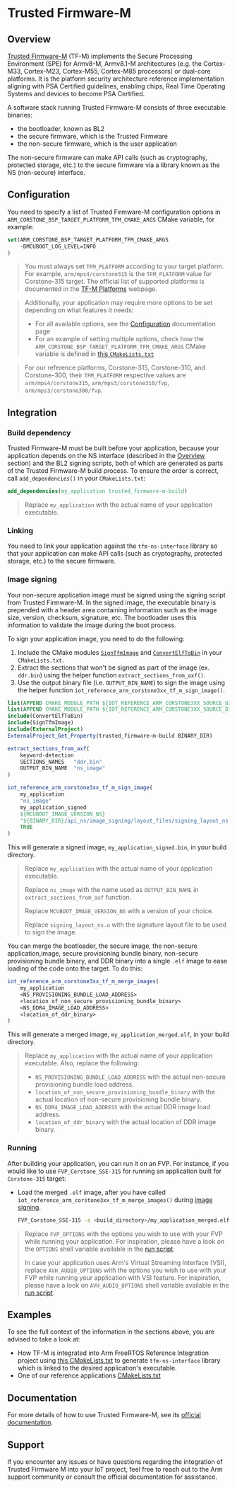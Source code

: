 # Trusted Firmware-M

## Overview

[Trusted Firmware-M] (TF-M) implements the Secure Processing Environment (SPE) for Armv8-M, Armv8.1-M architectures (e.g.
the Cortex-M33, Cortex-M23, Cortex-M55, Cortex-M85 processors) or dual-core platforms. It is the platform security
architecture reference implementation aligning with PSA Certified guidelines, enabling chips, Real Time Operating
Systems and devices to become PSA Certified.

A software stack running Trusted Firmware-M consists of three executable binaries:

* the bootloader, known as BL2
* the secure firmware, which is the Trusted Firmware
* the non-secure firmware, which is the user application

The non-secure firmware can make API calls (such as cryptography, protected storage, etc.) to the secure firmware via a
library known as the NS (non-secure) interface.

## Configuration

You need to specify a list of Trusted Firmware-M configuration options in `ARM_CORSTONE_BSP_TARGET_PLATFORM_TFM_CMAKE_ARGS` CMake variable, for example:

```cmake
set(ARM_CORSTONE_BSP_TARGET_PLATFORM_TFM_CMAKE_ARGS
    -DMCUBOOT_LOG_LEVEL=INFO
)
```

> You must always set `TFM_PLATFORM` according to your target platform. For example, `arm/mps4/corstone315` is the `TFM_PLATFORM` value for Corstone-315 target. The official list of supported platforms is documented in the [TF-M Platforms] webpage.

> Additionally, your application may require more options to be set depending on what features it needs:
> * For all available options, see the [Configuration] documentation page
> * For an example of setting multiple options, check how the `ARM_CORSTONE_BSP_TARGET_PLATFORM_TFM_CMAKE_ARGS` CMake variable is defined in [this `CMakeLists.txt`](../../../../bsp/CMakeLists.txt)

> For our reference platforms, Corstone-315, Corstone-310, and Corstone-300, their `TFM_PLATFORM` respective values are
> `arm/mps4/corstone315`, `arm/mps3/corstone310/fvp`, `arm/mps3/corstone300/fvp`.

## Integration

### Build dependency

Trusted Firmware-M must be built before your application, because your application depends on the NS interface (described in the [Overview](#overview) section) and the BL2 signing scripts, both of which are generated as parts of the Trusted Firmware-M build process. To ensure the order is correct, call `add_dependencies()` in your
`CMakeLists.txt`:

```cmake
add_dependencies(my_application trusted_firmware-m-build)
```

> Replace `my_application` with the actual name of your application executable.

### Linking

You need to link your application against the `tfm-ns-interface` library so that your application can make API calls (such as cryptography, protected storage, etc.) to the secure firmware.

### Image signing

Your non-secure application image must be signed using the signing script from Trusted Firmware-M. In the signed image, the executable binary is prepended with a header area containing information such as the image size, version, checksum, signature, etc. The bootloader uses this information to validate the image during the boot process.

To sign your application image, you need to do the following:

1. Include the CMake modules [`SignTfmImage`](../../../../components/security/trusted_firmware-m/integration/cmake/SignTfmImage.cmake) and [`ConvertElfToBin`](../../../../tools/cmake/ConvertElfToBin.cmake) in your `CMakeLists.txt`.
2. Extract the sections that won't be signed as part of the image (ex. `ddr.bin`) using the helper function `extract_sections_from_axf()`.
3. Use the output binary file (i.e. `OUTPUT_BIN_NAME`) to sign the image using the helper function `iot_reference_arm_corstone3xx_tf_m_sign_image()`.

```cmake
list(APPEND CMAKE_MODULE_PATH ${IOT_REFERENCE_ARM_CORSTONE3XX_SOURCE_DIR}/tools/cmake)
list(APPEND CMAKE_MODULE_PATH ${IOT_REFERENCE_ARM_CORSTONE3XX_SOURCE_DIR}/components/security/trusted_firmware-m/integration/cmake)
include(ConvertElfToBin)
include(SignTfmImage)
include(ExternalProject)
ExternalProject_Get_Property(trusted_firmware-m-build BINARY_DIR)

extract_sections_from_axf(
    keyword-detection
    SECTIONS_NAMES   "ddr.bin"
    OUTPUT_BIN_NAME  "ns_image"
)

iot_reference_arm_corstone3xx_tf_m_sign_image(
    my_application
    "ns_image"
    my_application_signed
    ${MCUBOOT_IMAGE_VERSION_NS}
    "${BINARY_DIR}/api_ns/image_signing/layout_files/signing_layout_ns.o"
    TRUE
)
```

This will generate a signed image, `my_application_signed.bin`, in your build directory.

> Replace `my_application` with the actual name of your application executable.
>
> Replace `ns_image` with the name used as `OUTPUT_BIN_NAME` in `extract_sections_from_axf` function.
>
> Replace `MCUBOOT_IMAGE_VERSION_NS` with a version of your choice.
>
> Replace `signing_layout_ns.o` with the signature layout file to be used to sign the image.

You can merge the bootloader, the secure image, the non-secure application,image, secure provisioning bundle binary, non-secure provisioning bundle binary, and DDR binary into a single `.elf` image to ease loading of the code onto the target. To do this:

```cmake
iot_reference_arm_corstone3xx_tf_m_merge_images(
    my_application
    <NS_PROVISIONING_BUNDLE_LOAD_ADDRESS>
    <location_of_non_secure_provisioning_bundle_binary>
    <NS_DDR4_IMAGE_LOAD_ADDRESS>
    <location_of_ddr_binary>
)
```

This will generate a merged image, `my_application_merged.elf`, in your build directory.

> Replace `my_application` with the actual name of your application executable. Also, replace the following:
> * `NS_PROVISIONING_BUNDLE_LOAD_ADDRESS` with the actual non-secure provisioning bundle load address.
> * `location_of_non_secure_provisioning_bundle_binary` with the actual location of non-secure provisioning bundle binary.
> * `NS_DDR4_IMAGE_LOAD_ADDRESS` with the actual DDR image load address.
> * `location_of_ddr_binary` with the actual location of DDR image binary.

### Running

After building your application, you can run it on an FVP. For instance, if you would like to use `FVP_Corstone_SSE-315` for running an application built for `Corstone-315` target:

* Load the merged `.elf` image, after you have called `iot_reference_arm_corstone3xx_tf_m_merge_images()` during [image signing](#image-signing).

    ```bash
    FVP_Corstone_SSE-315 -a <build_directory>/my_application_merged.elf <FVP_OPTIONS> <AVH_AUDIO_OPTIONS>
    ```
> Replace `FVP_OPTIONS` with the options you wish to use with your FVP while running your application. For inspiration, please have a look on the `OPTIONS` shell variable available in the [run script](../../../../tools/scripts/run.sh).
>
> In case your application uses Arm's Virtual Streaming Interface (VSI), replace  `AVH_AUDIO_OPTIONS` with the options you wish to use with your FVP while running your application with VSI feature. For inspiration, please have a look on `AVH_AUDIO_OPTIONS` shell variable available in the [run script](../../../../tools/scripts/run.sh).

## Examples

To see the full context of the information in the sections above, you are advised to take a look at:
* How TF-M is integrated into Arm FreeRTOS Reference Integration project using [this CMakeLists.txt](https://github.com/FreeRTOS/iot-reference-arm-corstone3xx/blob/main/components/security/trusted_firmware-m/integration/CMakeLists.txt) to generate `tfm-ns-interface` library which is linked to the desired application's executable.
* One of our reference applications [CMakeLists.txt](../../../../applications/blinky/CMakeLists.txt)

## Documentation

For more details of how to use Trusted Firmware-M, see its [official documentation].

## Support

If you encounter any issues or have questions regarding the integration of Trusted Firmware M into your IoT project, feel free to reach out to the Arm support community or consult the official documentation for assistance.

[Configuration]: https://tf-m-user-guide.trustedfirmware.org/configuration
[official documentation]: https://tf-m-user-guide.trustedfirmware.org/
[TF-M Platforms]: https://tf-m-user-guide.trustedfirmware.org/platform
[Trusted Firmware-M]: https://www.trustedfirmware.org/projects/tf-m/
